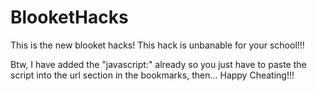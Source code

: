 # BlooketHacks
This is the new blooket hacks! This hack is unbanable for your school!!!

Btw, I have added the "javascript:" already so you just have to paste the script into the url section in the bookmarks, then... Happy Cheating!!!
